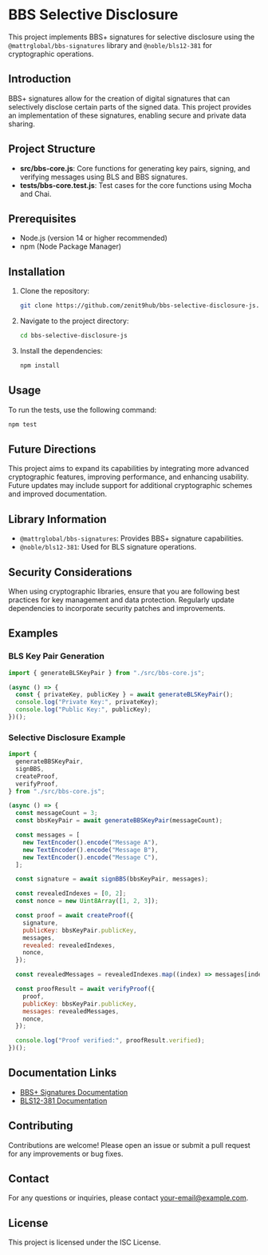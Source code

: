 # BBS Selective Disclosure

This project implements BBS+ signatures for selective disclosure using the `@mattrglobal/bbs-signatures` library and `@noble/bls12-381` for cryptographic operations.

## Introduction

BBS+ signatures allow for the creation of digital signatures that can selectively disclose certain parts of the signed data. This project provides an implementation of these signatures, enabling secure and private data sharing.

## Project Structure

- **src/bbs-core.js**: Core functions for generating key pairs, signing, and verifying messages using BLS and BBS signatures.
- **tests/bbs-core.test.js**: Test cases for the core functions using Mocha and Chai.

## Prerequisites

- Node.js (version 14 or higher recommended)
- npm (Node Package Manager)

## Installation

1. Clone the repository:

   ```bash
   git clone https://github.com/zenit9hub/bbs-selective-disclosure-js.git
   ```

2. Navigate to the project directory:

   ```bash
   cd bbs-selective-disclosure-js
   ```

3. Install the dependencies:

   ```bash
   npm install
   ```

## Usage

To run the tests, use the following command:

```bash
npm test
```

## Future Directions

This project aims to expand its capabilities by integrating more advanced cryptographic features, improving performance, and enhancing usability. Future updates may include support for additional cryptographic schemes and improved documentation.

## Library Information

- `@mattrglobal/bbs-signatures`: Provides BBS+ signature capabilities.
- `@noble/bls12-381`: Used for BLS signature operations.

## Security Considerations

When using cryptographic libraries, ensure that you are following best practices for key management and data protection. Regularly update dependencies to incorporate security patches and improvements.

## Examples

### BLS Key Pair Generation

```javascript
import { generateBLSKeyPair } from "./src/bbs-core.js";

(async () => {
  const { privateKey, publicKey } = await generateBLSKeyPair();
  console.log("Private Key:", privateKey);
  console.log("Public Key:", publicKey);
})();
```

### Selective Disclosure Example

```javascript
import {
  generateBBSKeyPair,
  signBBS,
  createProof,
  verifyProof,
} from "./src/bbs-core.js";

(async () => {
  const messageCount = 3;
  const bbsKeyPair = await generateBBSKeyPair(messageCount);

  const messages = [
    new TextEncoder().encode("Message A"),
    new TextEncoder().encode("Message B"),
    new TextEncoder().encode("Message C"),
  ];

  const signature = await signBBS(bbsKeyPair, messages);

  const revealedIndexes = [0, 2];
  const nonce = new Uint8Array([1, 2, 3]);

  const proof = await createProof({
    signature,
    publicKey: bbsKeyPair.publicKey,
    messages,
    revealed: revealedIndexes,
    nonce,
  });

  const revealedMessages = revealedIndexes.map((index) => messages[index]);

  const proofResult = await verifyProof({
    proof,
    publicKey: bbsKeyPair.publicKey,
    messages: revealedMessages,
    nonce,
  });

  console.log("Proof verified:", proofResult.verified);
})();
```

## Documentation Links

- [BBS+ Signatures Documentation](https://github.com/mattrglobal/bbs-signatures)
- [BLS12-381 Documentation](https://github.com/paulmillr/noble-bls12-381)

## Contributing

Contributions are welcome! Please open an issue or submit a pull request for any improvements or bug fixes.

## Contact

For any questions or inquiries, please contact [your-email@example.com](mailto:your-email@example.com).

## License

This project is licensed under the ISC License.
